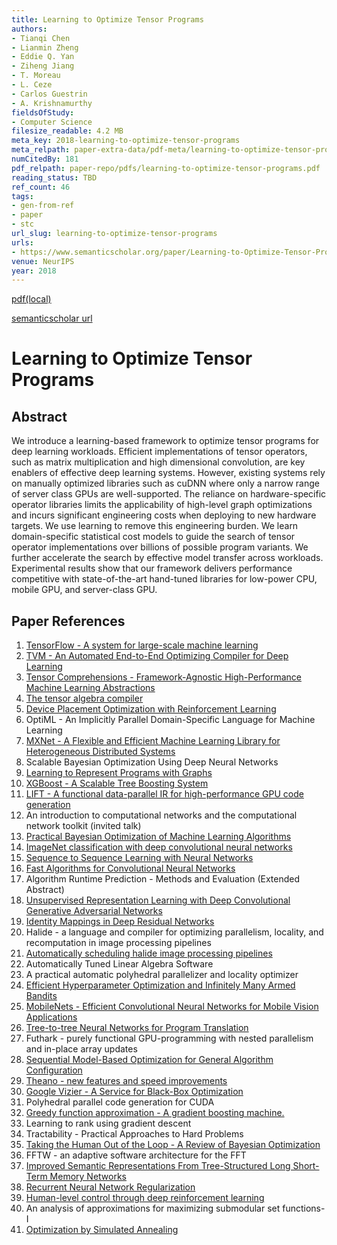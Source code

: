 ```yaml
---
title: Learning to Optimize Tensor Programs
authors:
- Tianqi Chen
- Lianmin Zheng
- Eddie Q. Yan
- Ziheng Jiang
- T. Moreau
- L. Ceze
- Carlos Guestrin
- A. Krishnamurthy
fieldsOfStudy:
- Computer Science
filesize_readable: 4.2 MB
meta_key: 2018-learning-to-optimize-tensor-programs
meta_relpath: paper-extra-data/pdf-meta/learning-to-optimize-tensor-programs.yaml
numCitedBy: 181
pdf_relpath: paper-repo/pdfs/learning-to-optimize-tensor-programs.pdf
reading_status: TBD
ref_count: 46
tags:
- gen-from-ref
- paper
- stc
url_slug: learning-to-optimize-tensor-programs
urls:
- https://www.semanticscholar.org/paper/Learning-to-Optimize-Tensor-Programs-Chen-Zheng/cb91c2f8d3cac0b655a39be318b603334eb18987
venue: NeurIPS
year: 2018
---
```


[pdf(local)](../../paper-repo/pdfs/learning-to-optimize-tensor-programs.pdf)

[semanticscholar url](https://www.semanticscholar.org/paper/Learning-to-Optimize-Tensor-Programs-Chen-Zheng/cb91c2f8d3cac0b655a39be318b603334eb18987)

# Learning to Optimize Tensor Programs

## Abstract

We introduce a learning-based framework to optimize tensor programs for deep learning workloads. Efficient implementations of tensor operators, such as matrix multiplication and high dimensional convolution, are key enablers of effective deep learning systems. However, existing systems rely on manually optimized libraries such as cuDNN where only a narrow range of server class GPUs are well-supported. The reliance on hardware-specific operator libraries limits the applicability of high-level graph optimizations and incurs significant engineering costs when deploying to new hardware targets. We use learning to remove this engineering burden. We learn domain-specific statistical cost models to guide the search of tensor operator implementations over billions of possible program variants. We further accelerate the search by effective model transfer across workloads. Experimental results show that our framework delivers performance competitive with state-of-the-art hand-tuned libraries for low-power CPU, mobile GPU, and server-class GPU.

## Paper References

1. [TensorFlow - A system for large-scale machine learning](2016-tensorflow.md)
2. [TVM - An Automated End-to-End Optimizing Compiler for Deep Learning](2018-tvm.md)
3. [Tensor Comprehensions - Framework-Agnostic High-Performance Machine Learning Abstractions](2018-tensor-comprehensions-framework-agnostic-high-performance-machine-learning-abstractions.md)
4. [The tensor algebra compiler](2017-the-tensor-algebra-compiler.md)
5. [Device Placement Optimization with Reinforcement Learning](2017-device-placement-optimization-with-reinforcement-learning.md)
6. OptiML - An Implicitly Parallel Domain-Specific Language for Machine Learning
7. [MXNet - A Flexible and Efficient Machine Learning Library for Heterogeneous Distributed Systems](2015-mxnet.md)
8. Scalable Bayesian Optimization Using Deep Neural Networks
9. [Learning to Represent Programs with Graphs](2018-learning-to-represent-programs-with-graphs.md)
10. [XGBoost - A Scalable Tree Boosting System](2016-xgboost-a-scalable-tree-boosting-system.md)
11. [LIFT - A functional data-parallel IR for high-performance GPU code generation](2017-lift-a-functional-data-parallel-ir-for-high-performance-gpu-code-generation.md)
12. An introduction to computational networks and the computational network toolkit (invited talk)
13. [Practical Bayesian Optimization of Machine Learning Algorithms](2012-practical-bayesian-optimization-of-machine-learning-algorithms.md)
14. [ImageNet classification with deep convolutional neural networks](2012-imagenet-classification-with-deep-convolutional-neural-networks.md)
15. [Sequence to Sequence Learning with Neural Networks](2014-sequence-to-sequence-learning-with-neural-networks.md)
16. [Fast Algorithms for Convolutional Neural Networks](2016-fast-algorithms-for-convolutional-neural-networks.md)
17. Algorithm Runtime Prediction - Methods and Evaluation (Extended Abstract)
18. [Unsupervised Representation Learning with Deep Convolutional Generative Adversarial Networks](2016-unsupervised-representation-learning-with-deep-convolutional-generative-adversarial-networks.md)
19. [Identity Mappings in Deep Residual Networks](2016-identity-mappings-in-deep-residual-networks.md)
20. Halide - a language and compiler for optimizing parallelism, locality, and recomputation in image processing pipelines
21. [Automatically scheduling halide image processing pipelines](2016-automatically-scheduling-halide-image-processing-pipelines.md)
22. Automatically Tuned Linear Algebra Software
23. A practical automatic polyhedral parallelizer and locality optimizer
24. [Efficient Hyperparameter Optimization and Infinitely Many Armed Bandits](2016-efficient-hyperparameter-optimization-and-infinitely-many-armed-bandits.md)
25. [MobileNets - Efficient Convolutional Neural Networks for Mobile Vision Applications](2017-mobilenets-efficient-convolutional-neural-networks-for-mobile-vision-applications.md)
26. [Tree-to-tree Neural Networks for Program Translation](2018-tree-to-tree-neural-networks-for-program-translation.md)
27. Futhark - purely functional GPU-programming with nested parallelism and in-place array updates
28. [Sequential Model-Based Optimization for General Algorithm Configuration](2011-sequential-model-based-optimization-for-general-algorithm-configuration.md)
29. [Theano - new features and speed improvements](2012-theano-new-features-and-speed-improvements.md)
30. [Google Vizier - A Service for Black-Box Optimization](2017-google-vizier-a-service-for-black-box-optimization.md)
31. Polyhedral parallel code generation for CUDA
32. [Greedy function approximation - A gradient boosting machine.](2001-greedy-function-approximation-a-gradient-boosting-machine.md)
33. Learning to rank using gradient descent
34. Tractability - Practical Approaches to Hard Problems
35. [Taking the Human Out of the Loop - A Review of Bayesian Optimization](2016-taking-the-human-out-of-the-loop-a-review-of-bayesian-optimization.md)
36. FFTW - an adaptive software architecture for the FFT
37. [Improved Semantic Representations From Tree-Structured Long Short-Term Memory Networks](2015-improved-semantic-representations-from-tree-structured-long-short-term-memory-networks.md)
38. [Recurrent Neural Network Regularization](2014-recurrent-neural-network-regularization.md)
39. [Human-level control through deep reinforcement learning](2015-human-level-control-through-deep-reinforcement-learning.md)
40. An analysis of approximations for maximizing submodular set functions-I
41. [Optimization by Simulated Annealing](1983-optimization-by-simulated-annealing.md)
